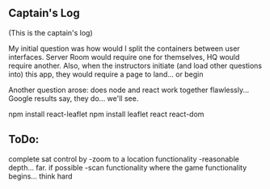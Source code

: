 ## Captain's Log

(This is the captain's log)


My initial question was how would I split the containers between user interfaces.
Server Room would require one for themselves, HQ would require another. Also, when the instructors initiate (and load other questions into) this app, they would require a page to land... or begin

Another question arose: does node and react work together flawlessly... Google results say, they do... we'll see.


npm install react-leaflet
npm install leaflet react react-dom

## ToDo:
complete sat control by
-zoom to a location functionality
-reasonable depth... far. if possible
-scan functionality
  where the game functionality begins... think hard
